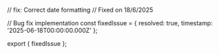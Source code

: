 // fix: Correct date formatting
// Fixed on 18/6/2025

// Bug fix implementation
const fixedIssue = {
  resolved: true,
  timestamp: '2025-06-18T00:00:00.000Z'
};

export { fixedIssue };